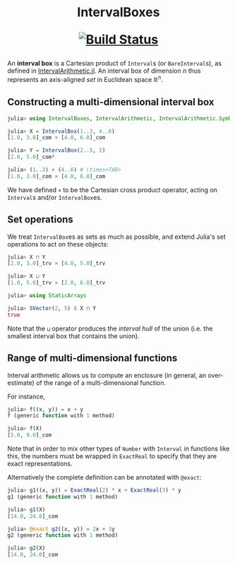 <h1 align="center">
IntervalBoxes

[![Build Status](https://github.com/JuliaIntervals/IntervalBoxes.jl/workflows/CI/badge.svg)](https://github.com/JuliaIntervals/IntervalBoxes.jl/actions/workflows/CI.yml)
</h1>

An **interval box** is a Cartesian product of `Interval`s (or `BareInterval`s), as defined in [IntervalArithmetic.jl](https://github.com/JuliaIntervals/IntervalArithmetic.jl).
An interval box of dimension $n$ thus represents an axis-aligned *set* in Euclidean space $\mathbb{R}^n$.

## Constructing a multi-dimensional interval box

```jl
julia> using IntervalBoxes, IntervalArithmetic, IntervalArithmetic.Symbols

julia> X = IntervalBox(1..3, 4..6)
[1.0, 3.0]_com × [4.0, 6.0]_com

julia> Y = IntervalBox(2..5, 2)
[2.0, 5.0]_com²

julia> (1..3) × (4..6) # \times<TAB>
[1.0, 3.0]_com × [4.0, 6.0]_com
```

We have defined `×` to be the Cartesian cross product operator, acting on `Interval`s and/or `IntervalBox`es.

## Set operations

We treat `IntervalBox`es as sets as much as possible, and extend Julia's set operations to act on these objects:

```jl
julia> X ⊓ Y
[2.0, 3.0]_trv × [4.0, 5.0]_trv

julia> X ⊔ Y
[1.0, 5.0]_trv × [2.0, 6.0]_trv

julia> using StaticArrays

julia> SVector(2, 5) ∈ X ⊓ Y
true
```

Note that the `⊔` operator produces the *interval hull* of the union (i.e. the smallest interval box that contains the union).

## Range of multi-dimensional functions

Interval arithmetic allows us to compute an enclosure (in general, an over-estimate) of the range of a multi-dimensional function.

For instance,

```jl
julia> f((x, y)) = x + y
f (generic function with 1 method)

julia> f(X)
[5.0, 9.0]_com
```

Note that in order to mix other types of `Number` with `Interval` in functions like this, the numbers must be wrapped in `ExactReal` to specify that they are exact representations.

Alternatively the complete definition can be annotated with `@exact`:

```jl
julia> g1((x, y)) = ExactReal(2) * x + ExactReal(3) * y
g1 (generic function with 1 method)

julia> g1(X)
[14.0, 24.0]_com

julia> @exact g2((x, y)) = 2x + 3y
g2 (generic function with 1 method)

julia> g2(X)
[14.0, 24.0]_com
```
